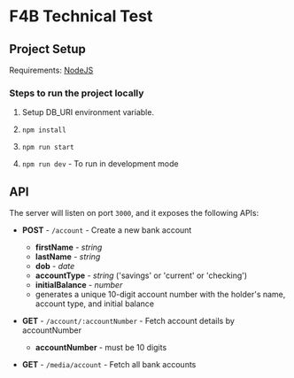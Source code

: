 # F4B Technical Test

## Project Setup

Requirements: [NodeJS](https://nodejs.org/en)

### Steps to run the project locally

1. Setup DB_URI environment variable.

1. `npm install`

1. `npm run start`

1. `npm run dev` - To run in development mode

## API

The server will listen on port `3000`, and it exposes the following APIs:

- **POST** - `/account` - Create a new bank account

  - **firstName** - _string_
  - **lastName** - _string_
  - **dob** - _date_
  - **accountType** - _string_ ('savings' or 'current' or 'checking')
  - **initialBalance** - _number_
  - generates a unique 10-digit account number with the holder's name, account type, and initial balance

- **GET** - `/account/:accountNumber` - Fetch account details by accountNumber

  - **accountNumber** - must be 10 digits

- **GET** - `/media/account` - Fetch all bank accounts

